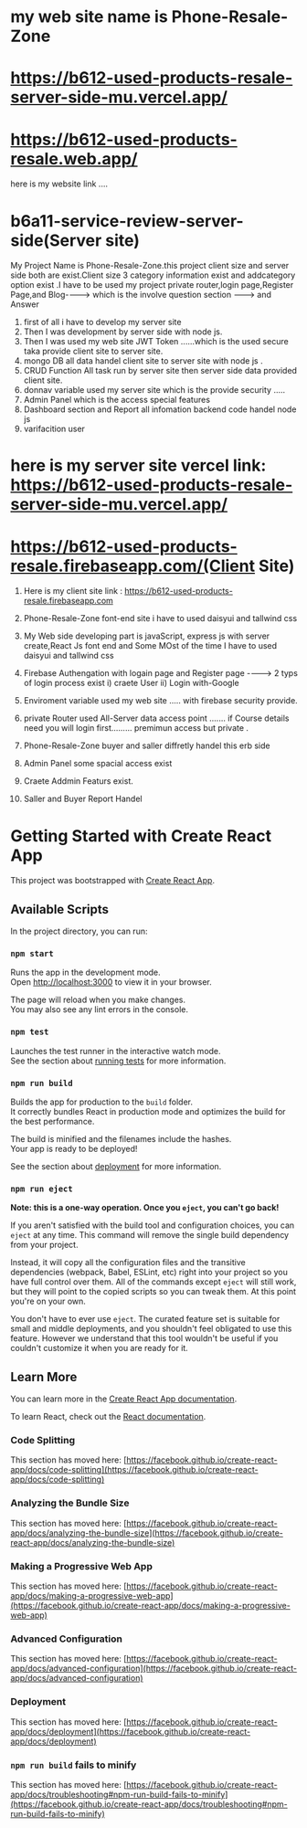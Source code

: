 
# my web site name is Phone-Resale-Zone
# https://b612-used-products-resale-server-side-mu.vercel.app/
# https://b612-used-products-resale.web.app/
here is my website link ....


# b6a11-service-review-server-side(Server site)
My Project Name is Phone-Resale-Zone.this project client size and server side both are exist.Client size 3 category information exist and addcategory option exist .I have to be used my project private router,login page,Register Page,and Blog----> which is the involve question section ---> and Answer 


1. first of all i have to develop my server site 
2. Then I was development by server side with node js.
3. Then I was used my web site JWT Token ......which is the used secure taka provide client site to server site.
4. mongo DB all data handel client site to server site with node js .
5. CRUD Function All task run by server site then server side data provided client site.
6. donnav variable used my server site which is the provide security ..... 
7. Admin Panel which is the access special features
8. Dashboard section and Report all infomation backend code handel node js
9. varifacition user

# here is my  server site vercel link: https://b612-used-products-resale-server-side-mu.vercel.app/



# https://b612-used-products-resale.firebaseapp.com/(Client Site)

1. Here is my client site link :  https://b612-used-products-resale.firebaseapp.com

2. Phone-Resale-Zone font-end site i have to used daisyui and tallwind css
3.    My Web side developing part is javaScript, express js with server create,React Js font end  and Some  MOst of the time I have to used daisyui and tallwind css
4. Firebase Authengation with logain page and Register page ----> 2 typs of login process exist  i) craete User ii) Login with-Google 

5. Enviroment variable used my web site ..... with firebase security provide.
6. private Router used All-Server  data access point ....... if Course details need you will login first.........  premimun access but private .
7.  Phone-Resale-Zone buyer and saller diffretly handel this erb side
8.  Admin Panel some spacial access exist
9. Craete Addmin Featurs exist.
10. Saller and Buyer Report Handel












# Getting Started with Create React App

This project was bootstrapped with [Create React App](https://github.com/facebook/create-react-app).

## Available Scripts

In the project directory, you can run:

### `npm start`

Runs the app in the development mode.\
Open [http://localhost:3000](http://localhost:3000) to view it in your browser.

The page will reload when you make changes.\
You may also see any lint errors in the console.

### `npm test`

Launches the test runner in the interactive watch mode.\
See the section about [running tests](https://facebook.github.io/create-react-app/docs/running-tests) for more information.

### `npm run build`

Builds the app for production to the `build` folder.\
It correctly bundles React in production mode and optimizes the build for the best performance.

The build is minified and the filenames include the hashes.\
Your app is ready to be deployed!

See the section about [deployment](https://facebook.github.io/create-react-app/docs/deployment) for more information.

### `npm run eject`

**Note: this is a one-way operation. Once you `eject`, you can't go back!**

If you aren't satisfied with the build tool and configuration choices, you can `eject` at any time. This command will remove the single build dependency from your project.

Instead, it will copy all the configuration files and the transitive dependencies (webpack, Babel, ESLint, etc) right into your project so you have full control over them. All of the commands except `eject` will still work, but they will point to the copied scripts so you can tweak them. At this point you're on your own.

You don't have to ever use `eject`. The curated feature set is suitable for small and middle deployments, and you shouldn't feel obligated to use this feature. However we understand that this tool wouldn't be useful if you couldn't customize it when you are ready for it.

## Learn More

You can learn more in the [Create React App documentation](https://facebook.github.io/create-react-app/docs/getting-started).

To learn React, check out the [React documentation](https://reactjs.org/).

### Code Splitting

This section has moved here: [https://facebook.github.io/create-react-app/docs/code-splitting](https://facebook.github.io/create-react-app/docs/code-splitting)

### Analyzing the Bundle Size

This section has moved here: [https://facebook.github.io/create-react-app/docs/analyzing-the-bundle-size](https://facebook.github.io/create-react-app/docs/analyzing-the-bundle-size)

### Making a Progressive Web App

This section has moved here: [https://facebook.github.io/create-react-app/docs/making-a-progressive-web-app](https://facebook.github.io/create-react-app/docs/making-a-progressive-web-app)

### Advanced Configuration

This section has moved here: [https://facebook.github.io/create-react-app/docs/advanced-configuration](https://facebook.github.io/create-react-app/docs/advanced-configuration)

### Deployment

This section has moved here: [https://facebook.github.io/create-react-app/docs/deployment](https://facebook.github.io/create-react-app/docs/deployment)

### `npm run build` fails to minify

This section has moved here: [https://facebook.github.io/create-react-app/docs/troubleshooting#npm-run-build-fails-to-minify](https://facebook.github.io/create-react-app/docs/troubleshooting#npm-run-build-fails-to-minify)
